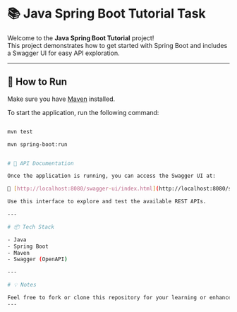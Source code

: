 # 📚 Java Spring Boot Tutorial Task

Welcome to the **Java Spring Boot Tutorial** project!  
This project demonstrates how to get started with Spring Boot and includes a Swagger UI for easy API exploration.

---

## 🚀 How to Run

Make sure you have [Maven](https://maven.apache.org/) installed.

To start the application, run the following command:

```bash

mvn test

mvn spring-boot:run


# 📘 API Documentation

Once the application is running, you can access the Swagger UI at:

🔗 [http://localhost:8080/swagger-ui/index.html](http://localhost:8080/swagger-ui/index.html)

Use this interface to explore and test the available REST APIs.

---

# 📦 Tech Stack

- Java  
- Spring Boot  
- Maven  
- Swagger (OpenAPI)

---

# 💡 Notes

Feel free to fork or clone this repository for your learning or enhancement purposes.
---

